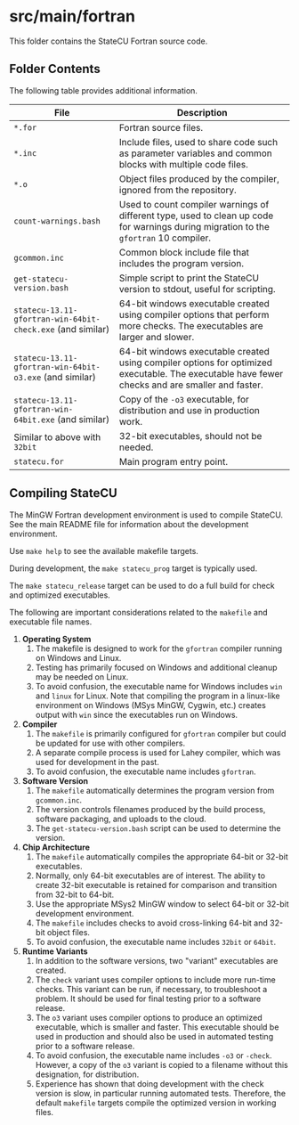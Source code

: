 # src/main/fortran

This folder contains the StateCU Fortran source code.

## Folder Contents 

The following table provides additional information.

| **File** | **Description** |
| -- | -- |
| `*.for` | Fortran source files. |
| `*.inc` | Include files, used to share code such as parameter variables and common blocks with multiple code files. |
| `*.o` | Object files produced by the compiler, ignored from the repository. |
| `count-warnings.bash` | Used to count compiler warnings of different type, used to clean up code for warnings during migration to the `gfortran` 10 compiler. |
| `gcommon.inc` | Common block include file that includes the program version. |
| `get-statecu-version.bash` | Simple script to print the StateCU version to stdout, useful for scripting. |
| `statecu-13.11-gfortran-win-64bit-check.exe` (and similar) | 64-bit windows executable created using compiler options that perform more checks.  The executables are larger and slower. |
| `statecu-13.11-gfortran-win-64bit-o3.exe` (and similar) | 64-bit windows executable created using compiler options for optimized executable.  The executable have fewer checks and are smaller and faster. |
| `statecu-13.11-gfortran-win-64bit.exe` (and similar) | Copy of the `-o3` executable, for distribution and use in production work. |
| Similar to above with `32bit` | 32-bit executables, should not be needed. |
| `statecu.for` | Main program entry point. |

## Compiling StateCU

The MinGW Fortran development environment is used to compile StateCU.
See the main README file for information about the development environment.

Use `make help` to see the available makefile targets.

During development, the `make statecu_prog` target is typically used.

The `make statecu_release` target can be used to do a full build for check and optimized executables.

The following are important considerations related to the `makefile` and executable file names.

1. **Operating System**
	1. The makefile is designed to work for the `gfortran` compiler running on Windows and Linux.
	2. Testing has primarily focused on Windows and additional cleanup may be needed on Linux.
	3. To avoid confusion, the executable name for Windows includes `win` and `linux` for Linux.
	Note that compiling the program in a linux-like environment on Windows (MSys MinGW, Cygwin, etc.)
	creates output with `win` since the executables run on Windows.
2. **Compiler** 
	1. The `makefile` is primarily configured for `gfortran` compiler but could be updated for use with other compilers.
	2. A separate compile process is used for Lahey compiler, which was used for development in the past.
	3. To avoid confusion, the executable name includes `gfortran`.
2. **Software Version**
	1. The `makefile` automatically determines the program version from `gcommon.inc`.
	2. The version controls filenames produced by the build process,
	software packaging, and uploads to the cloud.
	3. The `get-statecu-version.bash` script can be used to determine the version.
3. **Chip Architecture**
	1. The `makefile` automatically compiles the appropriate 64-bit or 32-bit executables.
	2. Normally, only 64-bit executables are of interest.
	The ability to create 32-bit executable is retained for comparison and transition from 32-bit to 64-bit.
	3. Use the appropriate MSys2 MinGW window to select 64-bit or 32-bit development environment.
	4. The `makefile` includes checks to avoid cross-linking 64-bit and 32-bit object files.
	5. To avoid confusion, the executable name includes `32bit` or `64bit`.
4. **Runtime Variants**
	1. In addition to the software versions, two "variant" executables are created.
	2. The `check` variant uses compiler options to include more run-time checks.
	This variant can be run, if necessary, to troubleshoot a problem.
	It should be used for final testing prior to a software release.
	3. The `o3` variant uses compiler options to produce an optimized executable,
	which is smaller and faster.
	This executable should be used in production and should also be used
	in automated testing prior to a software release.
	5. To avoid confusion, the executable name includes `-o3` or `-check`.
	However, a copy of the `o3` variant is copied to a filename without this designation, for distribution.
	6. Experience has shown that doing development with the check version is slow,
	in particular running automated tests.
	Therefore, the default `makefile` targets compile the optimized version in working files.

